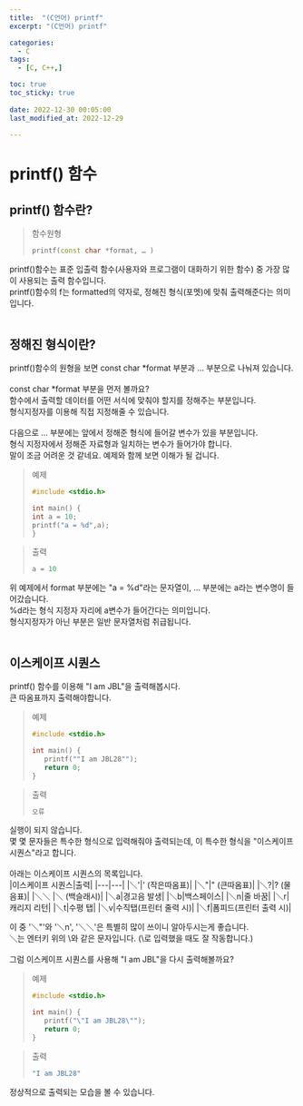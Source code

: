 ```yaml
---
title:  "(C언어) printf" 
excerpt: "(C언어) printf"

categories:
  - C
tags:
  - [C, C++,]

toc: true
toc_sticky: true
 
date: 2022-12-30 00:05:00
last_modified_at: 2022-12-29

---
```


# printf() 함수
## printf() 함수란?
>함수원형
>```cpp
>printf(const char *format, … )
>```
printf()함수는 표준 입출력 함수(사용자와 프로그램이 대화하기 위한 함수) 중 가장 많이 사용되는 출력 함수입니다.<br>
printf()함수의 f는 formatted의 약자로, 정해진 형식(포멧)에 맞춰 출력해준다는 의미입니다.<br><br>
## 정해진 형식이란?
printf()함수의 원형을 보면 const char *format 부분과 … 부분으로 나눠져 있습니다.<br><br>
const char *format 부분을 먼저 볼까요?<br> 
함수에서 출력할 데이터를 어떤 서식에 맞춰야 할지를 정해주는 부분입니다.<br>
형식지정자를 이용해 직접 지정해줄 수 있습니다.<br><br>
다음으로 … 부분에는 앞에서 정해준 형식에 들어갈 변수가 있을 부분입니다.<br>
형식 지정자에서 정해준 자료형과 일치하는 변수가 들어가야 합니다.<br>
말이 조금 어려운 것 같네요. 예제와 함께 보면 이해가 될 겁니다.<br>
>예제
>```cpp
>#include <stdio.h>
>
>int main() {
> int a = 10;
> printf("a = %d",a);
>}
>```

>출력
>```cpp
>a = 10
>```
위 예제에서 format 부분에는 "a = %d"라는 문자열이, … 부분에는 a라는 변수명이 들어갔습니다.<br>
%d라는 형식 지정자 자리에 a변수가 들어간다는 의미입니다.<br>
형식지정자가 아닌 부분은 일반 문자열처럼 취급됩니다.<br><br>
## 이스케이프 시퀀스
printf() 함수를 이용해 "I am JBL"을 출력해봅시다. 
<br>큰 따옴표까지 출력해야합니다.<br>
>예제
>```cpp
>#include <stdio.h>
>
>int main() {
>    printf(""I am JBL28"");
>    return 0;
>}
>```

>출력
>```cpp
>오류
>```

실행이 되지 않습니다. <br>
몇 몇 문자들은 특수한 형식으로 입력해줘야 출력되는데, 이 특수한 형식을 "이스케이프 시퀀스"라고 합니다.<br><br>
아래는 이스케이프 시퀀스의 목록입니다.<br>
|이스케이프 시퀀스|출력|
|---|---|
|＼'|' (작은따옴표)|
|＼"|" (큰따옴표)|
|＼?|? (물음표)|
|＼＼ |＼ (백슬래시)|
|＼a|경고음 발생|
|＼b|백스페이스|
|＼n|줄 바꿈|
|＼r|캐리지 리턴|
|＼t|수평 탭|
|＼v|수직탭(프린터 줄력 시)|
|＼f|폼피드(프린터 출력 시)|

이 중 '＼"'와 '＼n', '＼＼'은 특별히 많이 쓰이니 알아두시는게 좋습니다.<br>
＼는 엔터키 위의 \와 같은 문자입니다. (\로 입력했을 때도 잘 작동합니다.)<br><br>
그럼 이스케이프 시퀀스를 사용해 "I am JBL"을 다시 출력해볼까요?
>예제
>```cpp
>#include <stdio.h>
>
>int main() {
>    printf("\"I am JBL28\"");
>    return 0;
>}
>```

>출력
>```cpp
>"I am JBL28"
>```
정상적으로 출력되는 모습을 볼 수 있습니다.
